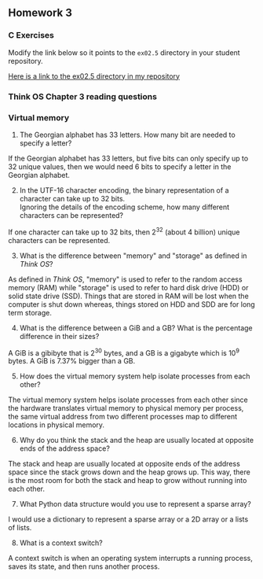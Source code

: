 ## Homework 3

### C Exercises

Modify the link below so it points to the `ex02.5` directory in your
student repository.

[Here is a link to the ex02.5 directory in my repository](https://github.com/ZhecanJamesWang/ExercisesInC/tree/master/exercises/ex02.5)

### Think OS Chapter 3 reading questions

### Virtual memory

1) The Georgian alphabet has 33 letters.  How many bit are needed to specify a letter?

If the Georgian alphabet has 33 letters, but five bits can only specify up to 32 unique values, then we would need 6 bits to specify a letter in the Georgian alphabet.

2) In the UTF-16 character encoding, the binary representation of a character can take up to 32 bits.  
Ignoring the details of the encoding scheme, how many different characters can be represented?

If one character can take up to 32 bits, then 2<sup>32</sup> (about 4 billion) unique characters can be represented.

3) What is the difference between "memory" and "storage" as defined in *Think OS*?

As defined in *Think OS*, "memory" is used to refer to the random access memory (RAM) while "storage" is used to refer to hard disk drive (HDD) or solid state drive (SSD). Things that are stored in RAM will be lost when the computer is shut down whereas, things stored on HDD and SDD are for long term storage.

4) What is the difference between a GiB and a GB?  What is the percentage difference in their sizes?

A GiB is a gibibyte that is 2<sup>30</sup> bytes, and a GB is a gigabyte which is 10<sup>9</sup> bytes. A GiB is 7.37% bigger than a GB.

5) How does the virtual memory system help isolate processes from each other?

The virtual memory system helps isolate processes from each other since the hardware translates virtual memory to physical memory per process, the same virtual address from two different processes map to different locations in physical memory.

6) Why do you think the stack and the heap are usually located at opposite ends of the address space?

The stack and heap are usually located at opposite ends of the address space since the stack grows down and the heap grows up. This way, there is the most room for both the stack and heap to grow without running into each other.

7) What Python data structure would you use to represent a sparse array?

I would use a dictionary to represent a sparse array or a 2D array or a lists of lists.

8) What is a context switch?

A context switch is when an operating system interrupts a running process, saves its state, and then runs another process. 
